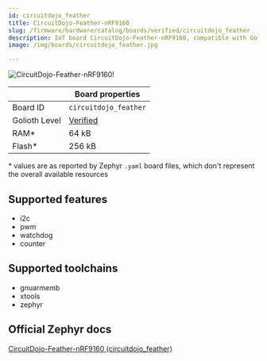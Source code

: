 ```yaml
---
id: circuitdojo_feather
title: CircuitDojo-Feather-nRF9160
slug: /firmware/hardware/catalog/boards/verified/circuitdojo_feather
description: IoT board CircuitDojo-Feather-nRF9160, compatible with Golioth at verified level.
image: /img/boards/circuitdojo_feather.jpg

---
```


[//]: # (This is an auto-generated file, do not edit! Changes to it will be lost upon re-generation)

![CircuitDojo-Feather-nRF9160!](/img/boards/circuitdojo_feather.jpg "CircuitDojo-Feather-nRF9160")

|                | Board properties     |
| -------------  | -------------------- |
| Board ID       | `circuitdojo_feather` |
| Golioth Level  | [Verified](/firmware/hardware#verified-boards) |
| RAM*           | 64 kB |
| Flash*         | 256 kB |

\* values are as reported by Zephyr `.yaml` board files, which don't represent the overall available resources



## Supported features

* i2c
* pwm
* watchdog
* counter

## Supported toolchains

* gnuarmemb
* xtools
* zephyr

## Official Zephyr docs

[CircuitDojo-Feather-nRF9160 (circuitdojo_feather)](https://docs.zephyrproject.org/latest/boards/circuitdojo/feather/doc/index.html)
